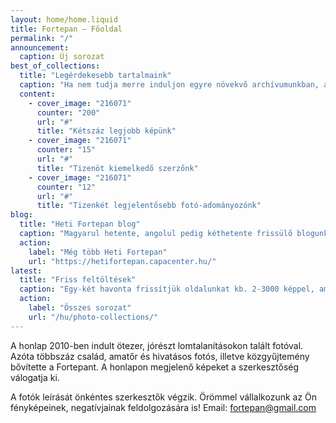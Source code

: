 ```yaml
---
layout: home/home.liquid
title: Fortepan — Főoldal
permalink: "/"
announcement:
  caption: Új sorozat
best_of_collections:
  title: "Legérdekesebb tartalmaink"
  caption: "Ha nem tudja merre induljon egyre növekvő archívumunkban, akkor ez a három gyűjtés jó kiindulópont lehet."
  content:
    - cover_image: "216071"
      counter: "200"
      url: "#"
      title: "Kétszáz legjobb képünk"
    - cover_image: "216071"
      counter: "15"
      url: "#"
      title: "Tizenöt kiemelkedő szerzőnk"
    - cover_image: "216071"
      counter: "12"
      url: "#"
      title: "Tizenkét legjelentősebb fotó-adományozónk"
blog:
  title: "Heti Fortepan blog"
  caption: "Magyarul hetente, angolul pedig kéthetente frissülő blogunkon a Fortepanra felkerülő fényképek és adományozóik háttértörténetét dolgozzuk fel gazdagon illusztrált írásokban. Minden cikkünk CC licensz alatt újraközölhető."
  action:
    label: "Még több Heti Fortepan"
    url: "https://hetifortepan.capacenter.hu/"
latest:
  title: "Friss feltöltések"
  caption: "Egy-két havonta frissítjük oldalunkat kb. 2-3000 képpel, amelyekben gyakran sok adományozó családi fotói keverednek, de előfordul, hogy egy szerző vagy egy cég fotódokumentációja kerül fel egyben az oldalra."
  action:
    label: "Összes sorozat"
    url: "/hu/photo-collections/"
---
```


A honlap 2010-ben indult ötezer, jórészt lomtalanításokon talált fotóval. Azóta többszáz család, amatőr és hivatásos fotós, illetve közgyűjtemény bővítette a Fortepant. A honlapon megjelenő képeket a szerkesztőség válogatja ki.

A fotók leírását önkéntes szerkesztők végzik. Örömmel vállalkozunk az Ön fényképeinek, negatívjainak feldolgozására is! Email: [fortepan@gmail.com](mailto:fortepan@gmail.com)

